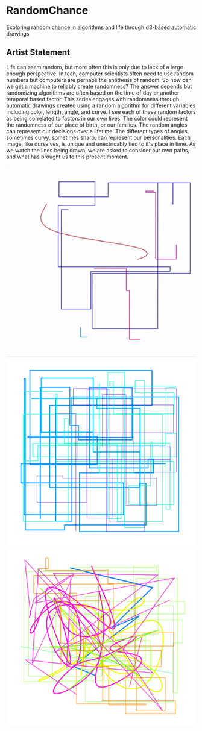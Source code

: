 # RandomChance
Exploring random chance in algorithms and life through d3-based automatic drawings

## Artist Statement
Life can seem random, but more often this is only due to lack of a large enough perspective. In tech, computer scientists often need to use random numbers but computers are perhaps the antithesis of random. So how can we get a machine to reliably create randomness? The answer depends but randomizing algorithms are often based on the time of day or another temporal based factor.  This series engages with randomness through automatic drawings created using a random algorithm for different variables including color, length, angle, and curve. I see each of these random factors as being correlated to factors in our own lives. The color could represent the randomness of our place of birth, or our families. The random angles can represent our decisions over a lifetime. The different types of angles, sometimes curvy, sometimes sharp, can represent our personalities. Each image, like ourselves, is unique and unextricably tied to it's place in time. As we watch the lines being drawn, we are asked to consider our own paths, and what has brought us to this present moment. 

![alt text](https://github.com/edenknutilla/RandomChance/blob/master/images/RandomChance.gif "Random Chance")
![alt text](https://github.com/edenknutilla/RandomChance/blob/master/images/ArchitectureOcean.png "Architecture Ocean")
![alt text](https://github.com/edenknutilla/RandomChance/blob/master/images/BirthdayParty.png "BirthdayParty")

